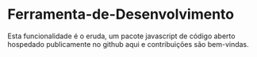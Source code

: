 # Ferramenta-de-Desenvolvimento
Esta funcionalidade é o eruda,  um pacote javascript de código aberto hospedado publicamente no github aqui e contribuições são bem-vindas.
